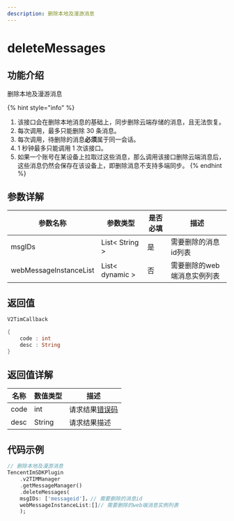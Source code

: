 ```yaml
---
description: 删除本地及漫游消息
---
```


# deleteMessages

## 功能介绍

删除本地及漫游消息

{% hint style="info" %}
1. 该接口会在删除本地消息的基础上，同步删除云端存储的消息，且无法恢复。
2. 每次调用，最多只能删除 30 条消息。
3. 每次调用，待删除的消息**必须**属于同一会话。
4. 1 秒钟最多只能调用 1 次该接口。
5. 如果一个账号在某设备上拉取过这些消息，那么调用该接口删除云端消息后，这些消息仍然会保存在该设备上，即删除消息不支持多端同步。
{% endhint %}

## 参数详解

| 参数名称                   | 参数类型            | 是否必填 | 描述              |
| ---------------------- | --------------- | ---- | --------------- |
| msgIDs                 | List< String >  | 是    | 需要删除的消息id列表     |
| webMessageInstanceList | List< dynamic > | 否    | 需要删除的web端消息实例列表 |

## 返回值

```dart
V2TimCallback

{
    code : int
    desc : String
}
```

## 返回值详解

| 名称   | 数值类型   | 描述                                                             |
| ---- | ------ | -------------------------------------------------------------- |
| code | int    | 请求结果[错误码](https://cloud.tencent.com/document/product/269/1671) |
| desc | String | 请求结果描述                                                         |

## 代码示例  &#x20;

```dart
// 删除本地及漫游消息
TencentImSDKPlugin
    .v2TIMManager
    .getMessageManager()
    .deleteMessages(
    msgIDs: ['messageid']，// 需要删除的消息id
    webMessageInstanceList:[]// 需要删除的web端消息实例列表
    );
```
